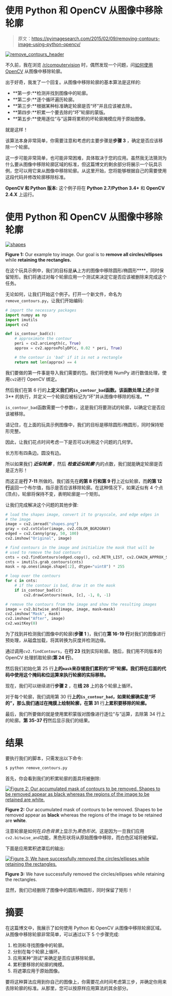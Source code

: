 # 使用 Python 和 OpenCV 从图像中移除轮廓

> 原文：<https://pyimagesearch.com/2015/02/09/removing-contours-image-using-python-opencv/>

[![remove_contours_header](img/692b9ae7bd99c588a7e753cbbe9b3486.png)](https://pyimagesearch.com/wp-content/uploads/2015/01/remove_contours_header.png)

不久前，我在浏览 [/r/computervision](http://www.reddit.com/r/computervision/) 时，偶然发现一个问题，问[如何使用 OpenCV](http://www.reddit.com/r/computervision/comments/2rhg3h/opencv_how_to_remove_contours_from_image/) 从图像中移除轮廓。

出于好奇，我发了一个回复。从图像中移除轮廓的基本算法是这样的:

*   **第一步:**检测并找到图像中的轮廓。
*   **第二步:**逐个循环遍历轮廓。
*   **第三步:**根据某种标准确定轮廓是否“坏”并且应该被去除。
*   **第四步:**积累一个要去除的“坏”轮廓的蒙版。
*   **第五步:**使用逐位“与”运算将累积的坏轮廓掩模应用于原始图像。

就是这样！

该算法本身非常简单，你需要注意和考虑的主要步骤是**步骤 3** ，确定是否应该移除一个轮廓。

这一步可能非常简单，也可能非常困难，具体取决于您的应用。虽然我无法猜测为什么要从图像中移除轮廓区域的标准，但这篇博文的剩余部分将展示一个玩具示例，您可以用它来从图像中移除轮廓。从这里开始，您将能够根据自己的需要使用这段代码并修改轮廓移除标准。

**OpenCV 和 Python 版本:**
这个例子将在 **Python 2.7/Python 3.4+** 和 **OpenCV 2.4.X** 上运行。

# 使用 Python 和 OpenCV 从图像中移除轮廓

[![shapes](img/f6d834f6938a6c2ef821a3a5c96a9b13.png)](https://pyimagesearch.com/wp-content/uploads/2015/01/shapes.png)

**Figure 1:** Our example toy image. Our goal is to **remove all circles/ellipses** while **retaining the rectangles.**

在这个玩具示例中，我们的目标是**从**上方的图像中移除圆形/椭圆形****，同时保留矩形。我们将通过对每个轮廓应用一个测试来决定它是否应该被删除来完成这个任务。

无论如何，让我们开始这个例子。打开一个新文件，命名为`remove_contours.py`，让我们开始编码:

```py
# import the necessary packages
import numpy as np
import imutils
import cv2

def is_contour_bad(c):
	# approximate the contour
	peri = cv2.arcLength(c, True)
	approx = cv2.approxPolyDP(c, 0.02 * peri, True)

	# the contour is 'bad' if it is not a rectangle
	return not len(approx) == 4

```

我们要做的第一件事是导入我们需要的包。我们将使用 NumPy 进行数值处理，使用`cv2`进行 OpenCV 绑定。

然后我们在第 6 行的**上定义我们的`is_contour_bad`函数。该函数处理上述**步骤 3** 的执行，并定义一个轮廓应被标记为“坏”并从图像中移除的标准。**

`is_contour_bad`函数需要一个参数`c`，这是我们将要测试的轮廓，以确定它是否应该被移除。

请记住，在上面的玩具示例图像中，我们的目标是移除圆形/椭圆形，同时保持矩形完整。

因此，让我们花点时间考虑一下是否可以利用这个问题的几何学。

长方形有四条边。圆没有边。

所以如果我们 ***近似轮廓*** ，然后 ***检查近似轮廓*** 内的点数，我们就能确定轮廓是否是正方形！

而这正是**行 7-11** 所做的。我们首先在**的第 8 行和第 9 行**上近似轮廓，而**的第 12 行**返回一个布尔值，指示是否应该移除轮廓。在这种情况下，如果近似有 4 个点(顶点)，轮廓将保持不变，表明轮廓是一个矩形。

让我们完成解决这个问题的其他步骤:

```py
# load the shapes image, convert it to grayscale, and edge edges in
# the image
image = cv2.imread("shapes.png")
gray = cv2.cvtColor(image, cv2.COLOR_BGR2GRAY)
edged = cv2.Canny(gray, 50, 100)
cv2.imshow("Original", image)

# find contours in the image and initialize the mask that will be
# used to remove the bad contours
cnts = cv2.findContours(edged.copy(), cv2.RETR_LIST, cv2.CHAIN_APPROX_SIMPLE)
cnts = imutils.grab_contours(cnts)
mask = np.ones(image.shape[:2], dtype="uint8") * 255

# loop over the contours
for c in cnts:
	# if the contour is bad, draw it on the mask
	if is_contour_bad(c):
		cv2.drawContours(mask, [c], -1, 0, -1)

# remove the contours from the image and show the resulting images
image = cv2.bitwise_and(image, image, mask=mask)
cv2.imshow("Mask", mask)
cv2.imshow("After", image)
cv2.waitKey(0)

```

为了找到并检测我们图像中的轮廓(**步骤 1** )，我们在**第 16-19 行**对我们的图像进行预处理，从磁盘加载，将其转换为灰度并检测边缘。

通过调用`cv2.findContours`，在**行 23** 找到实际轮廓。随后，我们用不同版本的 OpenCV 处理抓取轮廓(**第 24 行**)。

然后我们初始化第 25 行**上的`mask`来存储我们累积的“坏”轮廓。我们将在后面的代码中使用这个掩码和位运算来执行轮廓的实际移除。**

现在，我们可以继续进行**步骤 2** ，在**线 28** 上的各个轮廓上循环。

对于每个轮廓，我们调用第 30 行**上的`is_contour_bad`，如果轮廓确实是“坏的”，那么我们通过在掩膜上绘制轮廓，在第 31** 行**上累积要移除的轮廓。**

最后，我们所要做的就是使用累积蒙版对图像进行逐位“与”运算，去除第 34 行上的轮廓。**第 35-37 行**然后显示我们的结果。

# 结果

要执行我们的脚本，只需发出以下命令:

```py
$ python remove_contours.py

```

首先，你会看到我们的积累轮廓的面具将被删除:

[![Figure 2: Our accumulated mask of contours to be removed. Shapes to be removed appear as black whereas the regions of the image to be retained are white.](img/81baac8ee89cd49eed533761688f130a.png)](https://pyimagesearch.com/wp-content/uploads/2015/01/remove_contours_mask.png)

**Figure 2:** Our accumulated mask of contours to be removed. Shapes to be removed appear as **black** whereas the regions of the image to be retained are **white**.

注意轮廓是如何在*白色背景*上显示为*黑色形状*。这是因为一旦我们应用`cv2.bitwise_and`功能，黑色形状将从原始图像中移除，而白色区域将被保留。

下面是应用累积遮罩后的输出:

[![Figure 3: We have successfully removed the circles/ellipses while retaining the rectangles.](img/5367720561160ef039f6ea109f5f442f.png)](https://pyimagesearch.com/wp-content/uploads/2015/01/remove_contours_output.png)

**Figure 3:** We have successfully removed the circles/ellipses while retaining the rectangles.

显然，我们已经删除了图像中的圆形/椭圆形，同时保留了矩形！

# 摘要

在这篇博文中，我展示了如何使用 Python 和 OpenCV 从图像中移除轮廓区域。从图像中移除轮廓非常简单，可以通过以下 5 个步骤完成:

1.  检测和寻找图像中的轮廓。
2.  分别在每个轮廓上循环。
3.  应用某种“测试”来确定是否应该移除轮廓。
4.  累积要移除的轮廓的掩模。
5.  将遮罩应用于原始图像。

要将这种算法应用到你自己的图像上，你需要花点时间考虑第三步，并确定你用来去除轮廓的标准。从那里，您可以按原样应用算法的其余部分。